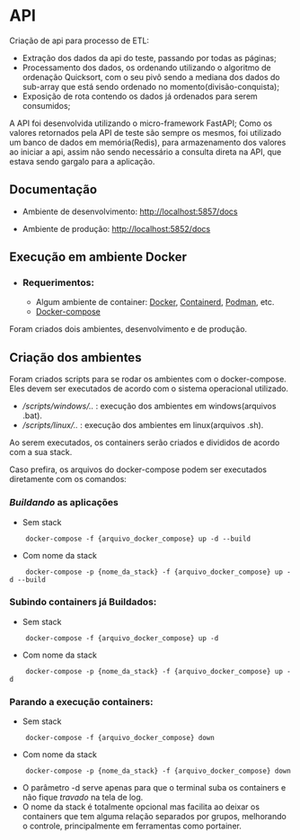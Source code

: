 # API
Criação de api para processo de ETL:
 - Extração dos dados da api do teste, passando por todas as páginas;
 - Processamento dos dados, os ordenando utilizando o algoritmo de ordenação Quicksort, com o seu pivô sendo a mediana dos dados do sub-array que está sendo ordenado no momento(divisão-conquista);
 - Exposição de rota contendo os dados já ordenados para serem consumidos;

A API foi desenvolvida utilizando o micro-framework FastAPI;
Como os valores retornados pela API de teste são sempre os mesmos, foi utilizado um banco de dados em memória(Redis), para armazenamento dos valores ao iniciar a api, assim não sendo necessário a consulta direta na API, que estava sendo gargalo para a aplicação.
 
## Documentação

- Ambiente de desenvolvimento: [http://localhost:5857/docs](http://localhost:5857/docs)

- Ambiente de produção: [http://localhost:5852/docs](http://localhost:5852/docs)

## Execução em ambiente Docker

- ### Requerimentos:
    - Algum ambiente de container: [Docker](https://www.docker.com/), [Containerd](https://containerd.io/), [Podman](https://podman.io/), etc.
    - [Docker-compose](https://docs.docker.com/compose/)

Foram criados dois ambientes, desenvolvimento e de produção.

## Criação dos ambientes
Foram criados scripts para se rodar os ambientes com o docker-compose.
Eles devem ser executados de acordo com o sistema operacional utilizado.

- */scripts/windows/..* : execução dos ambientes em windows(arquivos .bat).
- */scripts/linux/..* : execução dos ambientes em linux(arquivos .sh).

Ao serem executados, os containers serão criados e divididos de acordo com a sua stack.

Caso prefira, os arquivos do docker-compose podem ser executados diretamente com os comandos:

### *Buildando* as aplicações

* Sem stack

```
    docker-compose -f {arquivo_docker_compose} up -d --build
```

* Com nome da stack

```
    docker-compose -p {nome_da_stack} -f {arquivo_docker_compose} up -d --build
```

### Subindo containers já Buildados:

* Sem stack

```
    docker-compose -f {arquivo_docker_compose} up -d
```

* Com nome da stack

```
    docker-compose -p {nome_da_stack} -f {arquivo_docker_compose} up -d
```

### Parando a execução containers:

* Sem stack

```
    docker-compose -f {arquivo_docker_compose} down
```

* Com nome da stack

```
    docker-compose -p {nome_da_stack} -f {arquivo_docker_compose} down
```


- O parâmetro -d serve apenas para que o terminal suba os containers e não fique *travado* na tela de log.
- O nome da stack é totalmente opcional mas facilita ao deixar os containers que tem alguma relação separados por grupos, melhorando o controle, principalmente em ferramentas como portainer.
